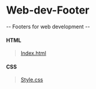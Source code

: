 # Web-dev-Footer
-- Footers for web development --
<!--HTML-->
#### HTML
>[Index.html](https://github.com/shreyash00007/Web-dev-Footer/blob/main/index.html)
<!--CSS-->
#### CSS
>[Style.css](https://github.com/shreyash00007/Web-dev-Footer/blob/main/style.css)
